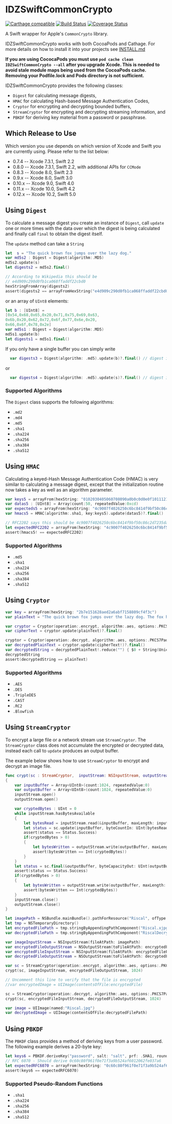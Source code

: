 # IDZSwiftCommonCrypto 
[![Carthage compatible](https://img.shields.io/badge/Carthage-compatible-4BC51D.svg?style=flat)](https://github.com/Carthage/Carthage) [![Build Status](https://travis-ci.org/iosdevzone/IDZSwiftCommonCrypto.svg?branch=master)](https://travis-ci.org/iosdevzone/IDZSwiftCommonCrypto) [![Coverage Status](https://coveralls.io/repos/iosdevzone/IDZSwiftCommonCrypto/badge.svg?branch=master&service=github)](https://coveralls.io/github/iosdevzone/IDZSwiftCommonCrypto?branch=master)


A Swift wrapper for Apple's `CommonCrypto` library.

IDZSwiftCommonCrypto works with both CocoaPods and Cathage. For more details on how to install it into your projects see [INSTALL.md](INSTALL.md)

**If you are using CococaPods you must use `pod cache clean IDZSwiftCommonCrypto --all` after you upgrade Xcode. This is needed to avoid stale module maps being used from the CocoaPods cache. Removing your Podfile.lock and Pods directory is not sufficient.**

IDZSwiftCommonCrypto provides the following classes:

* `Digest` for calculating message digests,
* `HMAC` for calculating Hash-based Message Authentication Codes,
* `Cryptor` for encrypting and decrypting bounded buffers,
* `StreamCryptor` for encrypting and decrypting streaming information, and
* `PBKDF` for deriving key material from a password or passphrase.

Which Release to Use
--------------------
Which version you use depends on which version of Xcode and Swift you are currently using. Please refer to the list below:

* 0.7.4 -- Xcode 7.3.1, Swift 2.2
* 0.8.0 -- Xcode 7.3.1, Swift 2.2, with additional APIs for `CCMode`
* 0.8.3 -- Xcode 8.0, Swift 2.3
* 0.9.x -- Xcode 8.0, Swift 3.0
* 0.10.x -- Xcode 9.0, Swift 4.0
* 0.11.x -- Xcode 10.0, Swift 4.2
* 0.12.x -- Xcode 10.2, Swift 5.0

Using `Digest`
--------------

To calculate a message digest you create an instance of `Digest`, call `update` one or more times with the data over which the digest is being calculated and finally call `final` to obtain the digest itself.

The `update` method can take a `String`
```swift
let  s = "The quick brown fox jumps over the lazy dog."
var md5s2 : Digest = Digest(algorithm:.MD5)
md5s2.update(s)
let digests2 = md5s2.final()

// According to Wikipedia this should be
// e4d909c290d0fb1ca068ffaddf22cbd0
hexStringFromArray(digests2)
assert(digests2 == arrayFromHexString("e4d909c290d0fb1ca068ffaddf22cbd0"))
```
or an array of `UInt8` elements:
```swift
let b : [UInt8] = 
[0x54,0x68,0x65,0x20,0x71,0x75,0x69,0x63,
0x6b,0x20,0x62,0x72,0x6f,0x77,0x6e,0x20,
0x66,0x6f,0x78,0x2e]
var md5s1 : Digest = Digest(algorithm:.MD5)
md5s1.update(b)
let digests1 = md5s1.final()
```

If you only have a single buffer you can simply write
```swift
  var digests3 = Digest(algorithm: .md5).update(b)?.final() // digest is of type [UInt8]?
```
or 
```swift
  var digests4 = Digest(algorithm: .md5).update(s)?.final() // digest is of type [UInt8]?
```

### Supported Algorithms
The `Digest` class supports the following algorithms:

* `.md2` 
* `.md4` 
* `.md5` 
* `.sha1` 
* `.sha224` 
* `.sha256`
* `.sha384`
* `.sha512`

Using `HMAC`
------------

Calculating a keyed-Hash Message Authentication Code (HMAC) is very similar to calculating a message digest, except that the initialization routine now takes a key as well as an algorithm parameter.

```swift
var keys5 = arrayFrom(hexString: "0102030405060708090a0b0c0d0e0f10111213141516171819")
var datas5 : [UInt8] = Array(count:50, repeatedValue:0xcd)
var expecteds5 = arrayFrom(hexString: "4c9007f4026250c6bc8414f9bf50c86c2d7235da")
var hmacs5 = HMAC(algorithm:.sha1, key:keys5).update(datas5)?.final()

// RFC2202 says this should be 4c9007f4026250c6bc8414f9bf50c86c2d7235da
let expectedRFC2202 = arrayFrom(hexString: "4c9007f4026250c6bc8414f9bf50c86c2d7235da")
assert(hmacs5! == expectedRFC2202)
```
### Supported Algorithms
* `.md5`
* `.sha1`
* `.sha224`
* `.sha256`
* `.sha384`
* `.sha512`

## Using `Cryptor`

```swift
var key = arrayFrom(hexString: "2b7e151628aed2a6abf7158809cf4f3c")
var plainText = "The quick brown fox jumps over the lazy dog. The fox has more or less had it at this point."

var cryptor = Cryptor(operation:.encrypt, algorithm:.aes, options:.PKCS7Padding, key:key, iv:Array<UInt8>())
var cipherText = cryptor.update(plainText)?.final()

cryptor = Cryptor(operation:.decrypt, algorithm:.aes, options:.PKCS7Padding, key:key, iv:Array<UInt8>())
var decryptedPlainText = cryptor.update(cipherText!)?.final()
var decryptedString = decryptedPlainText!.reduce("") { $0 + String(UnicodeScalar($1)) }
decryptedString
assert(decryptedString == plainText)
```

### Supported Algorithms
* `.AES`
* `.DES` 
* `.TripleDES` 
* `.CAST` 
* `.RC2` 
* `.Blowfish`

## Using `StreamCryptor`

To encrypt a large file or a network stream use `StreamCryptor`. The `StreamCryptor` class does not accumulate the encrypted or decrypted data, instead each call to `update` produces an output buffer. 

The example below shows how to use `StreamCryptor` to encrypt and decrypt an image file.
```swift
func crypt(sc : StreamCryptor,  inputStream: NSInputStream, outputStream: NSOutputStream, bufferSize: Int)
{
    var inputBuffer = Array<UInt8>(count:1024, repeatedValue:0)
    var outputBuffer = Array<UInt8>(count:1024, repeatedValue:0)
    inputStream.open()
    outputStream.open()

    var cryptedBytes : UInt = 0    
    while inputStream.hasBytesAvailable
    {
        let bytesRead = inputStream.read(&inputBuffer, maxLength: inputBuffer.count)
        let status = sc.update(inputBuffer, byteCountIn: UInt(bytesRead), bufferOut: &outputBuffer, byteCapacityOut: UInt(outputBuffer.count), byteCountOut: &cryptedBytes)
        assert(status == Status.Success)
        if(cryptedBytes > 0)
        {
            let bytesWritten = outputStream.write(outputBuffer, maxLength: Int(cryptedBytes))
            assert(bytesWritten == Int(cryptedBytes))
        }
    }
    let status = sc.final(&outputBuffer, byteCapacityOut: UInt(outputBuffer.count), byteCountOut: &cryptedBytes)    
    assert(status == Status.Success)
    if(cryptedBytes > 0)
    {
        let bytesWritten = outputStream.write(outputBuffer, maxLength: Int(cryptedBytes))
        assert(bytesWritten == Int(cryptedBytes))
    }
    inputStream.close()
    outputStream.close()
}

let imagePath = NSBundle.mainBundle().pathForResource("Riscal", ofType:"jpg")!
let tmp = NSTemporaryDirectory()
let encryptedFilePath = tmp.stringByAppendingPathComponent("Riscal.xjpgx")
var decryptedFilePath = tmp.stringByAppendingPathComponent("RiscalDecrypted.jpg")

var imageInputStream = NSInputStream(fileAtPath: imagePath)
var encryptedFileOutputStream = NSOutputStream(toFileAtPath: encryptedFilePath, append:false)
var encryptedFileInputStream = NSInputStream(fileAtPath: encryptedFilePath)
var decryptedFileOutputStream = NSOutputStream(toFileAtPath: decryptedFilePath, append:false)

var sc = StreamCryptor(operation:.encrypt, algorithm:.aes, options:.PKCS7Padding, key:key, iv:Array<UInt8>())
crypt(sc, imageInputStream, encryptedFileOutputStream, 1024)

// Uncomment this line to verify that the file is encrypted
//var encryptedImage = UIImage(contentsOfFile:encryptedFile)

sc = StreamCryptor(operation:.decrypt, algorithm:.aes, options:.PKCS7Padding, key:key, iv:Array<UInt8>())
crypt(sc, encryptedFileInputStream, decryptedFileOutputStream, 1024)

var image = UIImage(named:"Riscal.jpg")
var decryptedImage = UIImage(contentsOfFile:decryptedFilePath)
```

## Using `PBKDF` 

The `PBKDF` class provides a method of deriving keys from a user password. 
The following example derives a 20-byte key:

```swift
let keys6 = PBKDF.deriveKey("password", salt: "salt", prf: .SHA1, rounds: 1, derivedKeyLength: 20)
// RFC 6070 - Should derive 0c60c80f961f0e71f3a9b524af6012062fe037a6
let expectedRFC6070 = arrayFrom(hexString: "0c60c80f961f0e71f3a9b524af6012062fe037a6")
assert(keys6 == expectedRFC6070)
```
### Supported Pseudo-Random Functions
* `.sha1`
* `.sha224` 
* `.sha256` 
* `.sha384` 
* `.sha512`


